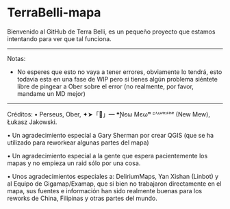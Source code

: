 # TerraBelli-mapa
Bienvenido al GitHub de Terra Belli, es un pequeño proyecto que estamos intentando para ver que tal funciona.

---------------------------------------------------------------------------------------------------
Notas:
- No esperes que esto no vaya a tener errores, obviamente lo tendrá, esto todavia esta en una fase de WIP pero si tienes algún problema siéntete libre de pingear a Ober sobre el error (no realmente, por favor, mandame un MD mejor)

---------------------------------------------------------------------------------------------------
Créditos:
• Perseus, Ober, ✦➤「🎹」━ ❝Ɲєω Mєω❞ ᴰ'ᴬᵘᵗʳᶤᶜʰᵉ (New Mew), Łukasz Jakowski.

• Un agradecimiento especial a Gary Sherman por crear QGIS (que se ha utilizado para reworkear algunas partes del mapa)

• Un agradecimiento especial a la gente que espera pacientemente los mapas y no empieza un raid sólo por una cosa.

• Unos agradecimientos especiales a: DeliriumMaps, Yan Xishan (Linbot) y al Equipo de Gigamap/Examap, que si bien no trabajaron directamente en el mapa, sus fuentes e información han sido realmente buenas para los reworks de China, Filipinas y otras partes del mundo. 
